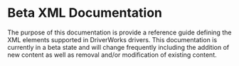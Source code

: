 
# Beta XML Documentation

The purpose of this documentation is provide a reference guide defining the XML elements supported in DriverWorks drivers. This documentation is currently in a beta state and will change frequently including the addition of new content as well as removal and/or modification of existing content.
